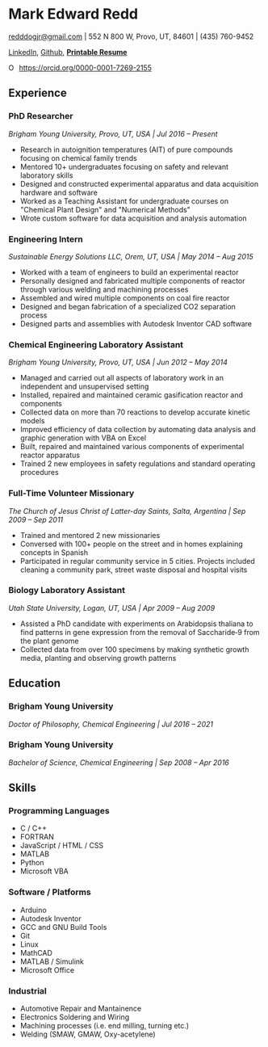 # Mark Edward Redd

<redddogjr@gmail.com> | 552 N 800 W, Provo, UT, 84601 | (435) 760-9452

[LinkedIn](https://www.linkedin.com/in/mark-redd-53878880/), [Github](https://github.com/flythereddflagg), [**Printable Resume**](/docs/Mark_Redd_Resume_Printable.pdf)

<div itemscope itemtype="https://schema.org/Person"><a itemprop="sameAs" content="https://orcid.org/0000-0001-7269-2155" href="https://orcid.org/0000-0001-7269-2155" target="orcid.widget" rel="me noopener noreferrer" style="vertical-align:top;"><img src="https://orcid.org/sites/default/files/images/orcid_16x16.png" style="width:1em;margin-right:.5em;" alt="ORCID iD icon">https://orcid.org/0000-0001-7269-2155</a></div>

## Experience

### PhD Researcher

  *Brigham Young University, Provo, UT, USA | Jul 2016 – Present*

- Research in autoignition temperatures (AIT) of pure compounds focusing on chemical family trends
- Mentored 10+ undergraduates focusing on safety and relevant laboratory skills 
- Designed and constructed experimental apparatus and data acquisition hardware and software
- Worked as a Teaching Assistant for undergraduate courses on "Chemical Plant Design" and "Numerical Methods"
- Wrote custom software for data acquisition and analysis automation

### Engineering Intern

 *Sustainable Energy Solutions LLC, Orem, UT, USA | May 2014 – Aug 2015*

  - Worked with a team of engineers to build an experimental reactor
  - Personally designed and fabricated multiple components of reactor through various welding and machining processes
  - Assembled and wired multiple components on coal fire reactor
  - Designed and began fabrication of a specialized CO2 separation process
  - Designed parts and assemblies with Autodesk Inventor CAD software

### Chemical Engineering Laboratory Assistant

*Brigham Young University, Provo, UT, USA |  Jun 2012 – May 2014*

  - Managed and carried out all aspects of laboratory work in an independent and unsupervised setting
  - Installed, repaired and maintained ceramic gasification reactor and components
  - Collected data on more than 70 reactions to develop accurate kinetic models
  - Improved efficiency of data collection by automating data analysis and graphic generation with VBA on Excel
  - Built, repaired and maintained various components of experimental reactor apparatus
  - Trained 2 new employees in safety regulations and standard operating procedures

### Full-Time Volunteer Missionary

  *The Church of Jesus Christ of Latter-day Saints, Salta, Argentina | Sep 2009 – Sep 2011*

  - Trained and mentored 2 new missionaries
  - Conversed with 100+ people on the street and in homes explaining concepts in Spanish
  - Participated in regular community service in 5 cities. Projects included cleaning a community park, street waste disposal and hospital visits

### Biology Laboratory Assistant

  *Utah State University, Logan, UT, USA | Apr 2009 – Aug 2009*

  - Assisted a PhD candidate with experiments on Arabidopsis thaliana to find patterns in gene expression from the removal of Saccharide‐9 from the plant genome
  - Collected data from over 100 specimens by making synthetic growth media, planting and observing growth patterns

## Education

### Brigham Young University

*Doctor of Philosophy, Chemical Engineering | Jul 2016 – 2021*

### Brigham Young University

*Bachelor of Science, Chemical Engineering | Sep 2008 – Apr 2016*

## Skills

### Programming Languages

- C / C++
- FORTRAN
- JavaScript / HTML / CSS
- MATLAB
- Python
- Microsoft VBA

### Software / Platforms

- Arduino
- Autodesk Inventor
- GCC and GNU Build Tools
- Git
- Linux
- MathCAD
- MATLAB / Simulink
- Microsoft Office

### Industrial

- Automotive Repair and Mantainence
- Electronics Soldering and Wiring
- Machining processes (i.e. end milling, turning etc.)
- Welding (SMAW, GMAW, Oxy-acetylene)

